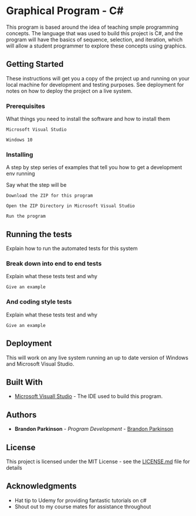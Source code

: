 # Graphical Program - C#

This program is based around the idea of teaching smple programming concepts. The language that was used to build this project is C#, and the program will have the basics of sequence, selection, and iteration, which will allow a student programmer to explore these concepts using graphics. 

## Getting Started

These instructions will get you a copy of the project up and running on your local machine for development and testing purposes. See deployment for notes on how to deploy the project on a live system.

### Prerequisites

What things you need to install the software and how to install them

```
Microsoft Visual Studio
```

```
Windows 10
```

### Installing

A step by step series of examples that tell you how to get a development env running

Say what the step will be

```
Download the ZIP for this program
```

```
Open the ZIP Directory in Microsoft Visual Studio
```

```
Run the program
```

## Running the tests

Explain how to run the automated tests for this system

### Break down into end to end tests

Explain what these tests test and why

```
Give an example
```

### And coding style tests

Explain what these tests test and why

```
Give an example
```

## Deployment

This will work on any live system running an up to date version of Windows and Microsoft Visual Studio.

## Built With

* [Microsoft Visuall Studio](https://visualstudio.microsoft.com/) - The IDE used to build this program. 


## Authors

* **Brandon Parkinson** - *Program Development* - [Brandon Parkinson](https://github.com/brandonjamesparkinson)

## License

This project is licensed under the MIT License - see the [LICENSE.md](LICENSE.md) file for details

## Acknowledgments

* Hat tip to Udemy for providing fantastic tutorials on c#
* Shout out to my course mates for assistance throughout 
